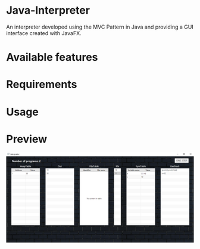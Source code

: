 # Java-Interpreter
An interpreter developed using the MVC Pattern in Java and providing a GUI interface created with JavaFX.

# Available features

# Requirements

# Usage

# Preview

![](Preview/programE.png)
